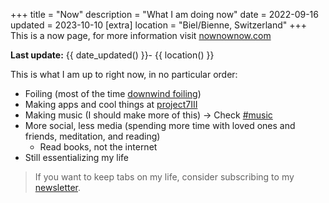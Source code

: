 +++
title = "Now"
description = "What I am doing now"
date = 2022-09-16
updated = 2023-10-10
[extra]
location = "Biel/Bienne, Switzerland"
+++
This is a now page, for more information visit <a href="https://nownownow.com/about" target="_blank">nownownow.com</a>

**Last update:** {{ date_updated() }}- {{ location() }}

This is what I am up to right now, in no particular order:

- Foiling (most of the time [downwind foiling](https://dwfoiling.com))
- Making apps and cool things at [project7III](https://project7iii.com/projects)
- Making music (I should make more of this) → Check [#music](/tags/music)
- More social, less media (spending more time with loved ones and friends, meditation, and reading)
  - Read books, not the internet
- Still essentializing my life

>If you want to keep tabs on my life, consider subscribing to my [newsletter](http://eepurl.com/hR1b3v).